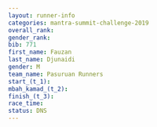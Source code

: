 ```yaml
---
layout: runner-info 
categories: mantra-summit-challenge-2019 
overall_rank:
gender_rank:
bib: 771
first_name: Fauzan
last_name: Djunaidi
gender: M
team_name: Pasuruan Runners
start_(t_1): 
mbah_kamad_(t_2): 
finish_(t_3): 
race_time: 
status: DNS
---
```

